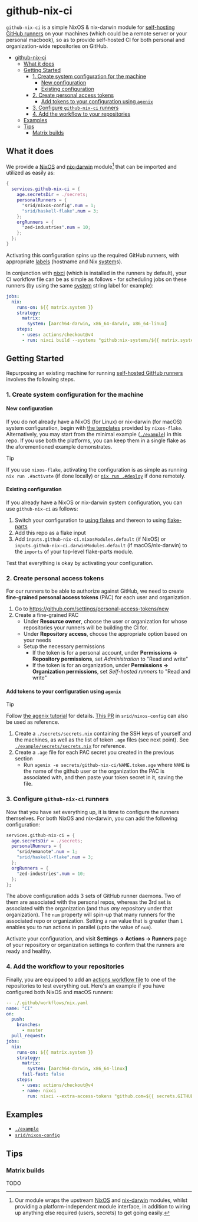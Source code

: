 # github-nix-ci

`github-nix-ci` is a simple NixOS &amp; nix-darwin module for [self-hosting GitHub runners][gh-runner] on your machines (which could be a remote server or your personal macbook), so as to provide self-hosted CI for both personal and organization-wide repositories on GitHub.

- [github-nix-ci](#github-nix-ci)
  - [What it does](#what-it-does)
  - [Getting Started](#getting-started)
    - [1. Create system configuration for the machine](#1-create-system-configuration-for-the-machine)
      - [New configuration](#new-configuration)
      - [Existing configuration](#existing-configuration)
    - [2. Create personal access tokens](#2-create-personal-access-tokens)
      - [Add tokens to your configuration using `agenix`](#add-tokens-to-your-configuration-using-agenix)
    - [3. Configure `github-nix-ci` runners](#3-configure-github-nix-ci-runners)
    - [4. Add the workflow to your repositories](#4-add-the-workflow-to-your-repositories)
  - [Examples](#examples)
  - [Tips](#tips)
    - [Matrix builds](#matrix-builds)


## What it does

We provide a [NixOS][nixos] and [nix-darwin] module[^wrap] that can be imported and utilized as easily as:

```nix
{
  services.github-nix-ci = {
    age.secretsDir = ./secrets;
    personalRunners = {
      "srid/nixos-config".num = 1;
      "srid/haskell-flake".num = 3;
    };
    orgRunners = {
      "zed-industries".num = 10;
    };
  };
}
```

Activating this configuration spins up the required GitHub runners, with appropriate [labels][label] (hostname and Nix [system]s).

In conjunction with [nixci] (which is installed in the runners by default), your CI workflow file can be as simple as follows - for scheduling jobs on these runners (by using the same [system] string label for example):

```yaml
jobs:
  nix:
    runs-on: ${{ matrix.system }}
    strategy:
      matrix:
        system: [aarch64-darwin, x86_64-darwin, x86_64-linux]
    steps:
      - uses: actions/checkout@v4
      - run: nixci build --systems "github:nix-systems/${{ matrix.system }}"
```

## Getting Started

Repurposing an existing machine for running [self-hosted GitHub runners][gh-runner] involves the following steps.

### 1. Create system configuration for the machine

#### New configuration

If you do not already have a NixOS (for Linux) or nix-darwin (for macOS) system configuration, begin with [the templates](https://community.flake.parts/nixos-flake/templates) provided by `nixos-flake`. Alternatively, you may start from the minimal example ([`./example`](./example)) in this repo. If you use both the platforms, you can keep them in a single flake as the aforementioned example demonstrates.

>[!TIP]
> If you use `nixos-flake`, activating the configuration is as simple as running `nix run .#activate` (if done locally) or [`nix run .#deploy`](https://github.com/srid/nixos-flake/pull/54) if done remotely.


#### Existing configuration

If you already have a NixOS or nix-darwin system configuration, you can use `github-nix-ci` as follows:

1. Switch your configuration to [using flakes](https://nixos.asia/en/configuration-as-flake) and thereon to using [flake-parts]
1. Add this repo as a flake input
1. Add `inputs.github-nix-ci.nixosModules.default` (if NixOS) or `inputs.github-nix-ci.darwinModules.default` (if macOS/nix-darwin) to the `imports` of your top-level flake-parts module.

Test that everything is okay by activating your configuration.

### 2. Create personal access tokens

For our runners to be able to authorize against GitHub, we need to create **fine-grained personal access tokens** (PAC) for each user and organization. 

1. Go to https://github.com/settings/personal-access-tokens/new
1. Create a fine-grained PAC
    - Under **Resource owner**, choose the user or organization for whose repositories your runners will be building the CI for.
    - Under **Repository access**, choose the appropriate option based on your needs
    - Setup the necessary permissions
        - If the token is for a personal account, under **Permissions -> Repository permissions**, set *Administration* to "Read and write"
        - If the token is for an organization, under **Permissions -> Organization permissions**, set _Self-hosted runners_ to "Read and write"

#### Add tokens to your configuration using `agenix`

>[!TIP]
> Follow [the agenix tutorial](https://github.com/ryantm/agenix?tab=readme-ov-file#tutorial) for details. [This PR](https://github.com/srid/nixos-config/pull/57) in `srid/nixos-config` can also be used as reference.

1. Create a `./secrets/secrets.nix` containing the SSH keys of yourself and the machines, as well as the list of token `.age` files (see next point). See [`./example/secrets/secrets.nix`](https://github.com/juspay/github-nix-ci/blob/main/example/secrets/secrets.nix) for reference.
2. Create a `.age` file for each PAC secret you created in the previous section
   - Run `agenix -e secrets/github-nix-ci/NAME.token.age` where `NAME` is the name of the github user or the organization the PAC is associated with, and then paste your token secret in it, saving the file. 

### 3. Configure `github-nix-ci` runners

Now that you have set everything up, it is time to configure the runners themselves. For both NixOS and nix-darwin, you can add the following configuration:

```nix
services.github-nix-ci = {
  age.secretsDir = ./secrets;
  personalRunners = {
    "srid/emanote".num = 1;
    "srid/haskell-flake".num = 3;
  };
  orgRunners = {
    "zed-industries".num = 10;
  };
};
```

The above configuration adds 3 sets of GitHub runner daemons. Two of them are associated with the personal repos, whereas the 3rd set is associated with the organization (and thus *any* repository under that organization). The `num` property will spin-up that many runners for the associated repo or organization. Setting a `num` value that is greater than `1` enables you to run actions in parallel (upto the value of `num`).

Activate your configuration, and visit **Settings -> Actions -> Runners** page of your repository or organization settings to confirm that the runners are ready and healthy.

### 4. Add the workflow to your repositories

Finally, you are equipped to add an [actions workflow file](https://docs.github.com/en/actions/using-workflows/workflow-syntax-for-github-actions) to one of the repositories to test everything out. Here's an example if you have configured both NixOS and macOS runners:

```yaml
-- ./.github/workflows/nix.yaml
name: "CI"
on:
  push:
    branches:
      - master
  pull_request:
jobs:
  nix:
    runs-on: ${{ matrix.system }}
    strategy:
      matrix:
        system: [aarch64-darwin, x86_64-linux]
      fail-fast: false
    steps:
      - uses: actions/checkout@v4
      - name: nixci
        run: nixci --extra-access-tokens "github.com=${{ secrets.GITHUB_TOKEN }}" build --systems "${{ matrix.system }}"
```

## Examples

- [`./example`](./example)
- [`srid/nixos-config`](https://github.com/srid/nixos-config/pull/60)

## Tips

### Matrix builds

TODO

[nixci]: https://github.com/srid/nixci
[nix-darwin]: https://nixos.asia/en/nix-darwin
[nixos]: https://nixos.asia/en/nixos
[label]: https://docs.github.com/en/actions/hosting-your-own-runners/managing-self-hosted-runners/using-labels-with-self-hosted-runners
[system]: https://flake.parts/system
[gh-runner]: https://docs.github.com/en/actions/hosting-your-own-runners/managing-self-hosted-runners/about-self-hosted-runners
[pac]: https://docs.github.com/en/authentication/keeping-your-account-and-data-secure/managing-your-personal-access-tokens#creating-a-fine-grained-personal-access-token
[ragenix]: https://github.com/yaxitech/ragenix
[flake-parts]: https://nixos.asia/en/flake-parts

[^wrap]: Our module wraps the upstream [NixOS](https://github.com/NixOS/nixpkgs/tree/master/pkgs/development/tools/continuous-integration/github-runner) and [nix-darwin](https://github.com/LnL7/nix-darwin/tree/master/modules/services/github-runner) modules, whilst providing a platform-independent module interface, in addition to wiring up anything else required (users, secrets) to get going easily.